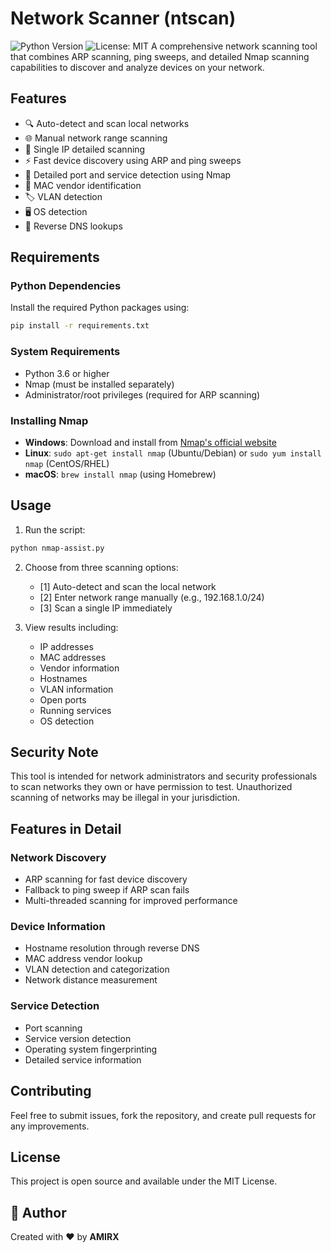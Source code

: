 # Network Scanner (ntscan)
![Python Version](https://img.shields.io/badge/python-3.8%2B-blue)
![License: MIT](https://img.shields.io/badge/License-MIT-yellow.svg)
A comprehensive network scanning tool that combines ARP scanning, ping sweeps, and detailed Nmap scanning capabilities to discover and analyze devices on your network.

## Features

- 🔍 Auto-detect and scan local networks
- 🌐 Manual network range scanning
- 📍 Single IP detailed scanning
- ⚡ Fast device discovery using ARP and ping sweeps
- 🔎 Detailed port and service detection using Nmap
- 📱 MAC vendor identification
- 🏷️ VLAN detection
- 🖥️ OS detection
- 🔄 Reverse DNS lookups

## Requirements

### Python Dependencies
Install the required Python packages using:
```bash
pip install -r requirements.txt
```

### System Requirements
- Python 3.6 or higher
- Nmap (must be installed separately)
- Administrator/root privileges (required for ARP scanning)

### Installing Nmap
- **Windows**: Download and install from [Nmap's official website](https://nmap.org/download.html)
- **Linux**: `sudo apt-get install nmap` (Ubuntu/Debian) or `sudo yum install nmap` (CentOS/RHEL)
- **macOS**: `brew install nmap` (using Homebrew)

## Usage

1. Run the script:
```bash
python nmap-assist.py
```

2. Choose from three scanning options:
   - [1] Auto-detect and scan the local network
   - [2] Enter network range manually (e.g., 192.168.1.0/24)
   - [3] Scan a single IP immediately

3. View results including:
   - IP addresses
   - MAC addresses
   - Vendor information
   - Hostnames
   - VLAN information
   - Open ports
   - Running services
   - OS detection

## Security Note

This tool is intended for network administrators and security professionals to scan networks they own or have permission to test. Unauthorized scanning of networks may be illegal in your jurisdiction.

## Features in Detail

### Network Discovery
- ARP scanning for fast device discovery
- Fallback to ping sweep if ARP scan fails
- Multi-threaded scanning for improved performance

### Device Information
- Hostname resolution through reverse DNS
- MAC address vendor lookup
- VLAN detection and categorization
- Network distance measurement

### Service Detection
- Port scanning
- Service version detection
- Operating system fingerprinting
- Detailed service information

## Contributing

Feel free to submit issues, fork the repository, and create pull requests for any improvements.

## License

This project is open source and available under the MIT License.

## 📝 Author

Created with ❤️ by **AMIRX**
